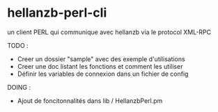 hellanzb-perl-cli
=================

un client PERL qui communique avec hellanzb via le protocol XML-RPC

TODO : 
 - Creer un dossier "sample" avec des exemple d'utilisations
 - Creer une doc listant les fonctions et comment les utiliser
 - Définir les variables de connexion dans un fichier de config

DOING :
 - Ajout de foncitonnalités dans lib / HellanzbPerl.pm
